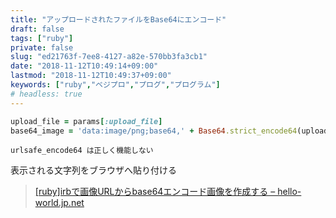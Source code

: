 ```yaml
---
title: "アップロードされたファイルをBase64にエンコード"
draft: false
tags: ["ruby"]
private: false
slug: "ed21763f-7ee8-4127-a82e-570bb3fa3cb1"
date: "2018-11-12T10:49:14+09:00"
lastmod: "2018-11-12T10:49:37+09:00"
keywords: ["ruby","ベジプロ","プログ","プログラム"]
# headless: true
---
```


```ruby
upload_file = params[:upload_file]
base64_image = 'data:image/png;base64,' + Base64.strict_encode64(upload_file.read)
```
```!
urlsafe_encode64 は正しく機能しない
```

表示される文字列をブラウザへ貼り付ける

> [[ruby]irbで画像URLからbase64エンコード画像を作成する – hello-world.jp.net](https://blog.hello-world.jp.net/ruby/2299/)
